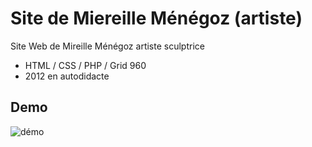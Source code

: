 # Site de Miereille Ménégoz (artiste)

Site Web de Mireille Ménégoz artiste sculptrice
- HTML / CSS / PHP / Grid 960
- 2012 en autodidacte


## Demo

![démo](./assets/demo/demo.gif)
